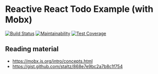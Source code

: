 # Reactive React Todo Example (with Mobx)

[![Build Status](https://travis-ci.org/singggum3b/worker-react.svg?branch=feat%2Fmobx-typescript)](https://travis-ci.org/singggum3b/worker-react)
[![Maintainability](https://api.codeclimate.com/v1/badges/155f00bc8fa1a27c8ad7/maintainability)](https://codeclimate.com/github/singggum3b/worker-react/maintainability)
[![Test Coverage](https://api.codeclimate.com/v1/badges/155f00bc8fa1a27c8ad7/test_coverage)](https://codeclimate.com/github/singggum3b/worker-react/test_coverage)

## Reading material
- https://mobx.js.org/intro/concepts.html
- https://gist.github.com/staltz/868e7e9bc2a7b8c1f754